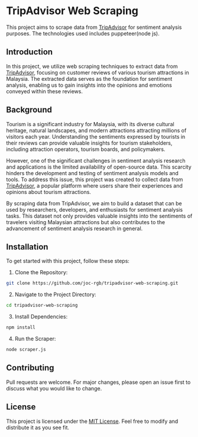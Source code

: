 # TripAdvisor Web Scraping

This project aims to scrape data from [TripAdvisor](tripadvisor.com) for sentiment analysis purposes. The technologies used includes puppeteer(node js).

## Introduction
In this project, we utilize web scraping techniques to extract data from [TripAdvisor](tripadvisor.com), focusing on customer reviews of various tourism attractions in Malaysia. The extracted data serves as the foundation for sentiment analysis, enabling us to gain insights into the opinions and emotions conveyed within these reviews.

## Background
Tourism is a significant industry for Malaysia, with its diverse cultural heritage, natural landscapes, and modern attractions attracting millions of visitors each year. Understanding the sentiments expressed by tourists in their reviews can provide valuable insights for tourism stakeholders, including attraction operators, tourism boards, and policymakers.

However, one of the significant challenges in sentiment analysis research and applications is the limited availability of open-source data. This scarcity hinders the development and testing of sentiment analysis models and tools. To address this issue, this project was created to collect data from [TripAdvisor](tripadvisor.com), a popular platform where users share their experiences and opinions about tourism attractions.

By scraping data from TripAdvisor, we aim to build a dataset that can be used by researchers, developers, and enthusiasts for sentiment analysis tasks. This dataset not only provides valuable insights into the sentiments of travelers visiting Malaysian attractions but also contributes to the advancement of sentiment analysis research in general.

## Installation
To get started with this project, follow these steps:

1. Clone the Repository:
```bash
git clone https://github.com/joc-rgb/tripadvisor-web-scraping.git
```
2. Navigate to the Project Directory:
```bash
cd tripadvisor-web-scraping
```

3. Install Dependencies:
```bash
npm install
```

4. Run the Scraper:

```bash
node scraper.js
```

## Contributing

Pull requests are welcome. For major changes, please open an issue first
to discuss what you would like to change.


## License

This project is licensed under the [MIT License](https://choosealicense.com/licenses/mit/). Feel free to modify and distribute it as you see fit.

